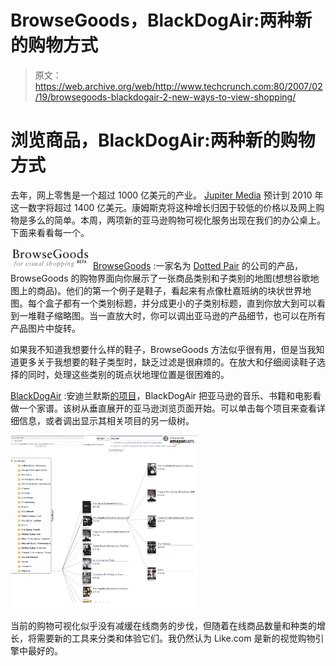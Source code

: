 # BrowseGoods，BlackDogAir:两种新的购物方式 

> 原文：<https://web.archive.org/web/http://www.techcrunch.com:80/2007/02/19/browsegoods-blackdogair-2-new-ways-to-view-shopping/>

# 浏览商品，BlackDogAir:两种新的购物方式

去年，网上零售是一个超过 1000 亿美元的产业。 [Jupiter Media](https://web.archive.org/web/20221209132301/http://www.jupitermedia.com/corporate/releases/06.02.06-newjupresearch.html) 预计到 2010 年这一数字将超过 1400 亿美元。康姆斯克将这种增长归因于较低的价格以及网上购物是多么的简单。本周，两项新的亚马逊购物可视化服务出现在我们的办公桌上。下面来看看每一个。

![browsegoodslogo.png](img/b816cb86294618e15ce4042d87995549.png) [BrowseGoods](https://web.archive.org/web/20221209132301/http://browsegoods.com/) :一家名为 [Dotted Pair](https://web.archive.org/web/20221209132301/http://dottedpair.com/) 的公司的产品，BrowseGoods 的购物界面向你展示了一张商品类别和子类别的地图(想想谷歌地图上的商品)。他们的第一个例子是鞋子，看起来有点像杜嘉班纳的块状世界地图。每个盒子都有一个类别标题，并分成更小的子类别标题，直到你放大到可以看到一堆鞋子缩略图。当一直放大时，你可以调出亚马逊的产品细节，也可以在所有产品图片中旋转。

如果我不知道我想要什么样的鞋子，BrowseGoods 方法似乎很有用，但是当我知道更多关于我想要的鞋子类型时，缺乏过滤是很麻烦的。在放大和仔细阅读鞋子选择的同时，处理这些类别的斑点状地理位置是很困难的。

[BlackDogAir](https://web.archive.org/web/20221209132301/http://www.blackdogair.com/index.html) :安迪兰默斯[的项目](https://web.archive.org/web/20221209132301/http://www.andylammers.com/)，BlackDogAir 把亚马逊的音乐、书籍和电影看做一个家谱。该树从垂直展开的亚马逊浏览页面开始。可以单击每个项目来查看详细信息，或者调出显示其相关项目的另一级树。

![blackdogairscreen.png](img/9e723b8ba4c5885124b90761de970282.png)

当前的购物可视化似乎没有减缓在线商务的步伐，但随着在线商品数量和种类的增长，将需要新的工具来分类和体验它们。我仍然认为 Like.com 是新的视觉购物引擎中最好的。